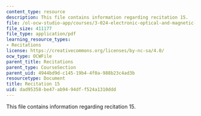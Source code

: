 ```yaml
---
content_type: resource
description: This file contains information regarding recitation 15.
file: /ol-ocw-studio-app/courses/3-024-electronic-optical-and-magnetic-properties-of-materials-spring-2013/dad95358be47ab9494dff524a1310ddd_MIT3_024S13_2012rec15.pdf
file_size: 411177
file_type: application/pdf
learning_resource_types:
- Recitations
license: https://creativecommons.org/licenses/by-nc-sa/4.0/
ocw_type: OCWFile
parent_title: Recitations
parent_type: CourseSection
parent_uid: 4944bd9d-c145-19b4-4f0a-988b23c4ad3b
resourcetype: Document
title: Recitation 15
uid: dad95358-be47-ab94-94df-f524a1310ddd
---
```

This file contains information regarding recitation 15.